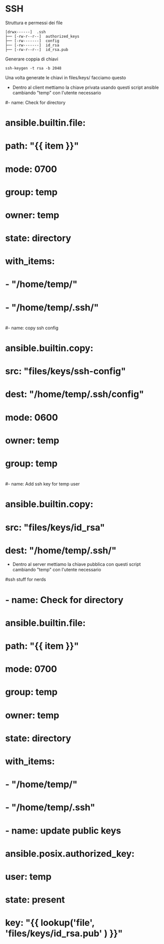 # SSH

Struttura e permessi dei file

```
[drwx------]  .ssh
├── [-rw-r--r--]  authorized_keys
├── [-rw-------]  config
├── [-rw-------]  id_rsa
├── [-rw-r--r--]  id_rsa.pub
```

Generare coppia di chiavi

```
ssh-keygen -t rsa -b 2048
```

Una volta generate le chiavi in files/keys/ facciamo questo

- Dentro al client mettiamo la chiave privata usando questi script ansible cambiando "temp" con l'utente necessario

#- name: Check for directory
#  ansible.builtin.file:
#    path:  "{{ item }}"
#    mode: 0700
#    group: temp
#    owner: temp
#    state: directory
#  with_items:
#    - "/home/temp/"
#    - "/home/temp/.ssh/"
#
#- name: copy ssh config
#  ansible.builtin.copy:
#    src: "files/keys/ssh-config"
#    dest: "/home/temp/.ssh/config"
#    mode: 0600
#    owner: temp
#    group: temp
#
#- name: Add ssh key for temp user
#  ansible.builtin.copy:
#    src: "files/keys/id_rsa"
#    dest: "/home/temp/.ssh/"


- Dentro al server mettiamo la chiave pubblica con questi script cambiando "temp" con l'utente necessario

#ssh stuff  for nerds
#    - name: Check for directory
#      ansible.builtin.file:
#        path:  "{{ item }}"
#        mode: 0700
#        group: temp
#        owner: temp
#        state: directory
#      with_items:
#       - "/home/temp/"
#       - "/home/temp/.ssh"
#
#    - name: update public keys
#      ansible.posix.authorized_key:
#        user: temp
#        state: present
#        key: "{{ lookup('file', 'files/keys/id_rsa.pub' ) }}"


